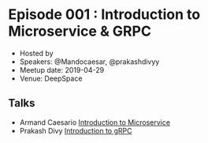 # Episode 001 : Introduction to Microservice & GRPC

- Hosted by 
- Speakers: @Mandocaesar, @prakashdivyy
- Meetup date: 2019-04-29
- Venue: DeepSpace

## Talks

- Armand Caesario [Introduction to Microservice](https://www.youtube.com/watch?v=D6WJcjVPDbI)
- Prakash Divy [Introduction to gRPC](https://www.youtube.com/watch?v=FeWwev0OBFA)
